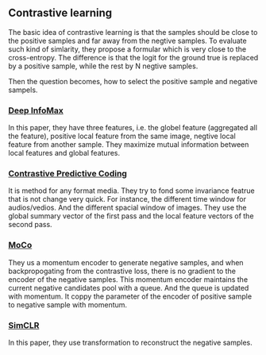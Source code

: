 ## Contrastive learning

The basic idea of contrastive learning is that the samples should be close to the positive samples and far away from the negtive samples. To evaluate such kind of simlarity, they propose a formular which is very close to the cross-entropy. The difference is that the logit for the ground true is replaced by a positive sample, while the rest by N negtive samples.

Then the question becomes, how to select the positive sample and negative sampels.


### [Deep InfoMax](https://arxiv.org/abs/1808.06670)

In this paper, they have three features, i.e. the globel feature (aggregated all the feature), positive local feature from the same image, negtive local feature from another sample. They maximize mutual information between local features and global features.

### [Contrastive Predictive Coding](https://arxiv.org/abs/1807.03748)

It is method for any format media. They try to fond some invariance featrue that is not change very quick. For instance, the different time window for audios/vedios. And the different spacial window of images. They use the global summary vector of the first pass and the local feature vectors of the second pass.

### [MoCo](https://arxiv.org/pdf/1911.05722.pdf)

They us a momentum encoder to generate negative samples, and when backpropogating from the contrastive loss, there is no gradient to the encoder of the negative samples. This momentum encoder maintains the current negative candidates pool with a queue. And the queue is updated with momentum. It coppy the parameter of the encoder of positive sample to negative sample with momentum.

### [SimCLR](https://arxiv.org/abs/2002.05709)

In this paper, they use transformation to reconstruct the negative samples.

